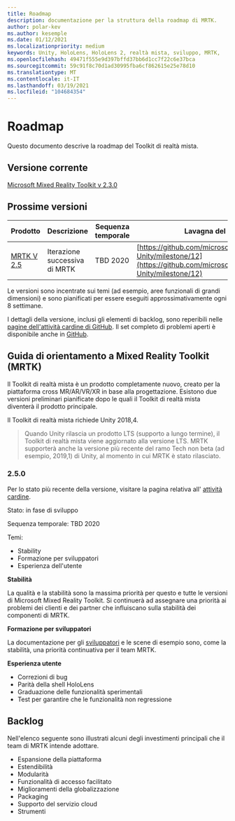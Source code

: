 ```yaml
---
title: Roadmap
description: documentazione per la struttura della roadmap di MRTK.
author: polar-kev
ms.author: kesemple
ms.date: 01/12/2021
ms.localizationpriority: medium
keywords: Unity, HoloLens, HoloLens 2, realtà mista, sviluppo, MRTK,
ms.openlocfilehash: 49471f555e9d397bffd37bb6d1cc7f22c6e37bca
ms.sourcegitcommit: 59c91f8c70d1ad30995fba6cf862615e25e78d10
ms.translationtype: MT
ms.contentlocale: it-IT
ms.lasthandoff: 03/19/2021
ms.locfileid: "104684354"
---
```

# <a name="roadmap"></a>Roadmap

Questo documento descrive la roadmap del Toolkit di realtà mista.

## <a name="current-release"></a>Versione corrente

[Microsoft Mixed Reality Toolkit v 2.3.0](https://github.com/Microsoft/MixedRealityToolkit-Unity/releases/tag/v2.3.0)

## <a name="upcoming-releases"></a>Prossime versioni

| Prodotto | Descrizione | Sequenza temporale | Lavagna del progetto |
| --- | --- | --- | --- |
| [MRTK V 2.5](#250) | Iterazione successiva di MRTK | TBD 2020 | [https://github.com/microsoft/MixedRealityToolkit-Unity/milestone/12](https://github.com/microsoft/MixedRealityToolkit-Unity/milestone/12) |

Le versioni sono incentrate sui temi (ad esempio, aree funzionali di grandi dimensioni) e sono pianificati per essere eseguiti approssimativamente ogni 8 settimane.

I dettagli della versione, inclusi gli elementi di backlog, sono reperibili nelle [pagine dell'attività cardine di GitHub](https://github.com/Microsoft/MixedRealityToolkit-Unity/milestones). Il set completo di problemi aperti è disponibile anche in [GitHub](https://github.com/microsoft/MixedRealityToolkit-Unity/issues).

## <a name="mixed-reality-toolkit-mrtk-roadmap"></a>Guida di orientamento a Mixed Reality Toolkit (MRTK)

Il Toolkit di realtà mista è un prodotto completamente nuovo, creato per la piattaforma cross MR/AR/VR/XR in base alla progettazione. Esistono due versioni preliminari pianificate dopo le quali il Toolkit di realtà mista diventerà il prodotto principale.

Il Toolkit di realtà mista richiede Unity 2018,4.

> Quando Unity rilascia un prodotto LTS (supporto a lungo termine), il Toolkit di realtà mista viene aggiornato alla versione LTS. MRTK supporterà anche la versione più recente del ramo Tech non beta (ad esempio, 2019,1) di Unity, al momento in cui MRTK è stato rilasciato.

### <a name="250"></a>2.5.0

Per lo stato più recente della versione, visitare la pagina relativa all' [attività cardine]( https://github.com/microsoft/MixedRealityToolkit-Unity/milestone/12).

Stato: in fase di sviluppo

Sequenza temporale: TBD 2020

Temi:

- Stability
- Formazione per sviluppatori
- Esperienza dell'utente

**Stabilità**

La qualità e la stabilità sono la massima priorità per questo e tutte le versioni di Microsoft Mixed Reality Toolkit. Si continuerà ad assegnare una priorità ai problemi dei clienti e dei partner che influiscano sulla stabilità dei componenti di MRTK.

**Formazione per sviluppatori**

La documentazione per gli [sviluppatori](https://microsoft.github.io/MixedRealityToolkit-Unity) e le scene di esempio sono, come la stabilità, una priorità continuativa per il team MRTK.

**Esperienza utente**

- Correzioni di bug
- Parità della shell HoloLens
- Graduazione delle funzionalità sperimentali
- Test per garantire che le funzionalità non regressione

## <a name="backlog"></a>Backlog

Nell'elenco seguente sono illustrati alcuni degli investimenti principali che il team di MRTK intende adottare.

- Espansione della piattaforma
- Estendibilità
- Modularità
- Funzionalità di accesso facilitato
- Miglioramenti della globalizzazione
- Packaging
- Supporto del servizio cloud
- Strumenti
